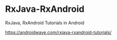 # RxJava-RxAndroid
RxJava, RxAndroid Tutorials in Android 

https://androidwave.com/rxjava-rxandroid-tutorials/
